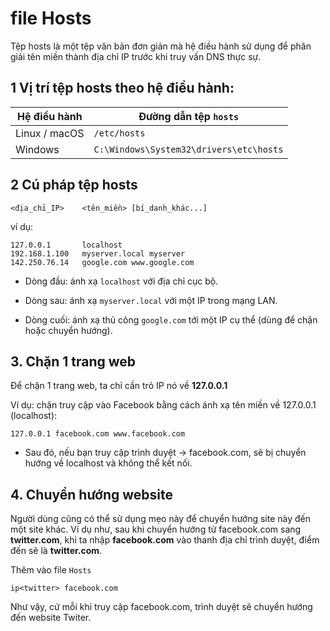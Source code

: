 # file Hosts
Tệp hosts là một tệp văn bản đơn giản mà hệ điều hành sử dụng để phân giải tên miền thành địa chỉ IP trước khi truy vấn DNS thực sự.
## 1 Vị trí tệp hosts theo hệ điều hành:

| Hệ điều hành  | Đường dẫn tệp `hosts`                   |
| ------------- | --------------------------------------- |
| Linux / macOS | `/etc/hosts`                            |
| Windows       | `C:\Windows\System32\drivers\etc\hosts` |

## 2  Cú pháp tệp hosts
```
<địa_chỉ_IP>    <tên_miền> [bí_danh_khác...]
```
ví dụ: 
```
127.0.0.1       localhost
192.168.1.100   myserver.local myserver
142.250.76.14   google.com www.google.com
```

- Dòng đầu: ánh xạ `localhost` với địa chỉ cục bộ.

- Dòng sau: ánh xạ `myserver.local` với một IP trong mạng LAN.

- Dòng cuối: ánh xạ thủ công `google.com` tới một IP cụ thể (dùng để chặn hoặc chuyển hướng).

## 3. Chặn 1 trang web

Để chặn 1 trang web, ta chỉ cần trỏ IP nó về **127.0.0.1**

Ví dụ: chặn truy cập vào Facebook bằng cách ánh xạ tên miền về 127.0.0.1 (localhost):
```
127.0.0.1 facebook.com www.facebook.com
```
- Sau đó, nếu bạn truy cập trình duyệt → facebook.com, sẽ bị chuyển hướng về localhost và không thể kết nối.

## 4. Chuyển hướng website
Người dùng cũng có thể sử dụng mẹo này để chuyển hướng site này đến một site khác. Ví dụ như, sau khi chuyển hướng từ facebook.com sang **twitter.com**, khi ta nhập **facebook.com** vào thanh địa chỉ trình duyệt, điểm đến sẽ là **twitter.com**.

Thêm vào file `Hosts`
```
ip<twitter> facebook.com
```

Như vậy, cứ mỗi khi truy cập facebook.com, trình duyệt sẽ chuyển hướng đến website Twiter.

